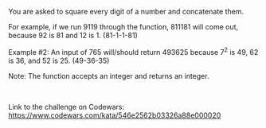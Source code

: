 You are asked to square every digit of a number and concatenate them.

For example, if we run 9119 through the function, 811181 will come out, because 92 is 81 and 12 is 1. (81-1-1-81)

Example #2: An input of 765 will/should return 493625 because 7<sup>2</sup> is 49, 62 is 36, and 52 is 25. (49-36-35)

Note: The function accepts an integer and returns an integer.

<br>

Link to the challenge on Codewars:<br>
https://www.codewars.com/kata/546e2562b03326a88e000020
